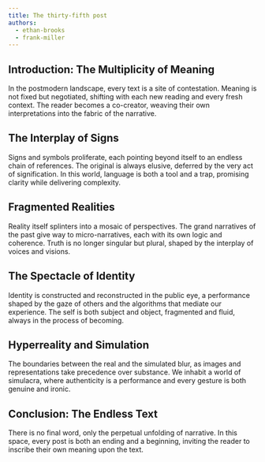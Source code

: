 ```yaml
---
title: The thirty-fifth post
authors:
  - ethan-brooks
  - frank-miller
---
```


## Introduction: The Multiplicity of Meaning

In the postmodern landscape, every text is a site of contestation. Meaning is not fixed but
negotiated, shifting with each new reading and every fresh context. The reader becomes a co-creator,
weaving their own interpretations into the fabric of the narrative.

## The Interplay of Signs

Signs and symbols proliferate, each pointing beyond itself to an endless chain of references. The
original is always elusive, deferred by the very act of signification. In this world, language is
both a tool and a trap, promising clarity while delivering complexity.

## Fragmented Realities

Reality itself splinters into a mosaic of perspectives. The grand narratives of the past give way to
micro-narratives, each with its own logic and coherence. Truth is no longer singular but plural,
shaped by the interplay of voices and visions.

## The Spectacle of Identity

Identity is constructed and reconstructed in the public eye, a performance shaped by the gaze of
others and the algorithms that mediate our experience. The self is both subject and object,
fragmented and fluid, always in the process of becoming.

## Hyperreality and Simulation

The boundaries between the real and the simulated blur, as images and representations take
precedence over substance. We inhabit a world of simulacra, where authenticity is a performance and
every gesture is both genuine and ironic.

## Conclusion: The Endless Text

There is no final word, only the perpetual unfolding of narrative. In this space, every post is both
an ending and a beginning, inviting the reader to inscribe their own meaning upon the text.
